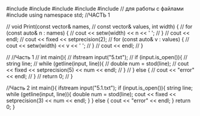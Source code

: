 #include <iostream>
#include <string>
#include <vector>
#include <algorithm>
#include <fstream>// для работы с файлами
#include <iomanip>
using namespace std;
 //ЧАСТЬ 1

// void Print(const vector<string>& names,
// const vector<double>& values, int width) {
//     for (const auto& n : names) {
//     cout << setw(width) << n << ' ';
//     }
//     cout << endl;
//     cout << fixed << setprecision(2);
//     for (const auto& v : values) {
//     cout << setw(width) << v << ' ';
//     }
//     cout << endl;
// }

// //Часть 1
// int main(){
//     ifstream input("5.txt");
//     if (input.is_open()){
//     string line;
//         while (getline(input, line)){
//             double num = stod(line);
//             cout << fixed << setprecision(5) << num << endl;
//         }
//     } else {
//         cout << "error" << endl;
//     }
//     return 0;
// }

//Часть 2
int main(){
    ifstream input("5.1.txt");
    if (input.is_open()){
    string line;
        while (getline(input, line)){
            double num = stod(line);
            cout << fixed << setprecision(3) << num << endl;
        }
    } else {
        cout << "error" << endl;
    }
    return 0;
}